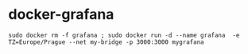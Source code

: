 # docker-grafana

`sudo docker rm -f grafana ; sudo docker run -d --name grafana  -e TZ=Europe/Prague --net my-bridge -p 3000:3000 mygrafana`
